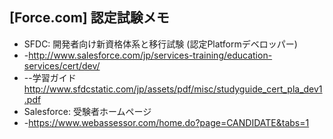 ## [Force.com] 認定試験メモ

* SFDC: 開発者向け新資格体系と移行試験 (認定Platformデベロッパー)
* -http://www.salesforce.com/jp/services-training/education-services/cert/dev/
* --学習ガイド http://www.sfdcstatic.com/jp/assets/pdf/misc/studyguide_cert_pla_dev1.pdf
* Salesforce: 受験者ホームページ
* -https://www.webassessor.com/home.do?page=CANDIDATE&tabs=1



